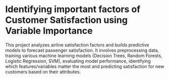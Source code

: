 # Identifying important factors of Customer Satisfaction using Variable Importance
This project analyzes airline satisfaction factors and builds predictive models to forecast passenger satisfaction. It involves preprocessing data, training various machine learning models (Decision Trees, Random Forests, Logistic Regression, SVM), evaluating model performance, identifying which features/variables matter the most and predicting satisfaction for new customers based on their attributes.
